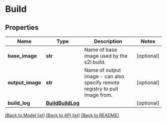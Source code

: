 # Build

## Properties
Name | Type | Description | Notes
------------ | ------------- | ------------- | -------------
**base_image** | **str** | Name of base image used by the s2i build.  | [optional]
**output_image** | **str** | Name of output image - can also specify remote registry to pull image from.  | [optional]
**build_log** | [**BuildBuildLog**](BuildBuildLog.md) |  | [optional]

[[Back to Model list]](../README.md#documentation-for-models) [[Back to API list]](../README.md#documentation-for-api-endpoints) [[Back to README]](../README.md)
